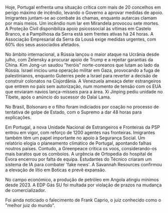 Hoje, Portugal enfrenta uma situação crítica com mais de 20 concelhos em perigo máximo de incêndio, levando o Governo a aprovar medidas de apoio. Imigrantes juntam-se ao combate às chamas, enquanto autarcas clamam por mais meios. Um incêndio num lar em Mirandela provocou sete mortes. A Proteção Civil disponibiliza apoio psicossocial às vítimas em Castelo Branco, e a Pampilhosa da Serra está sem frentes ativas há 24 horas. A Associação Empresarial da Serra da Lousã exige medidas urgentes, com 60% dos seus associados afetados.

No âmbito internacional, a Rússia lançou o maior ataque na Ucrânia desde julho, com Zelensky a procurar apoio de Trump e a rejeitar garantias da China. Kim Jong-un saudou "heróis" norte-coreanos que lutam ao lado da Rússia. Israel iniciou uma operação militar em Gaza, provocando a fuga de palestinianos, enquanto Guterres pede a Israel para reverter a decisão de construir colonatos na Cisjordânia. A Venezuela ameaça deter estrangeiros que entrem no país sem autorização, num momento de tensão com os EUA que enviaram navios lança-mísseis para a área. Xi Jinping pediu unidade no Tibete, após o anúncio do sucessor do Dalai Lama.

No Brasil, Bolsonaro e o filho foram indiciados por coação no processo de tentativa de golpe de Estado, com o Supremo a dar 48 horas para explicações.

Em Portugal, a nova Unidade Nacional de Estrangeiros e Fronteiras da PSP entrou em vigor, com reforço de 1200 agentes nas fronteiras. Imigrantes também têm um papel importante no apoio à Segurança Social. Um relatório elogia o planeamento climático de Portugal, apontando falhas noutros países. Contudo, a Greenpeace critica os voos, considerando-os mais baratos que os comboios. A urgência de Ortopedia do hospital de Évora encerrou por falta de equipa. Estudantes do Técnico criaram um sistema de IA para combater 'fake news'. A Savannah Resources confirmou a elevação de lítio em Boticas e prevê expansão.

No campo económico, a produção de petróleo em Angola atingiu mínimos desde 2023. A EDP Gás SU foi multada por violação de prazos na mudança de comercializador.

Foi ainda noticiado o falecimento de Frank Caprio, o juiz conhecido como o "melhor juiz do mundo".